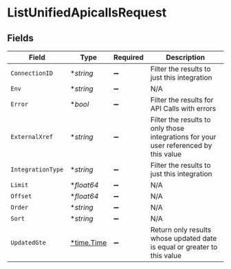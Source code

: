 # ListUnifiedApicallsRequest


## Fields

| Field                                                                                | Type                                                                                 | Required                                                                             | Description                                                                          |
| ------------------------------------------------------------------------------------ | ------------------------------------------------------------------------------------ | ------------------------------------------------------------------------------------ | ------------------------------------------------------------------------------------ |
| `ConnectionID`                                                                       | **string*                                                                            | :heavy_minus_sign:                                                                   | Filter the results to just this integration                                          |
| `Env`                                                                                | **string*                                                                            | :heavy_minus_sign:                                                                   | N/A                                                                                  |
| `Error`                                                                              | **bool*                                                                              | :heavy_minus_sign:                                                                   | Filter the results for API Calls with errors                                         |
| `ExternalXref`                                                                       | **string*                                                                            | :heavy_minus_sign:                                                                   | Filter the results to only those integrations for your user referenced by this value |
| `IntegrationType`                                                                    | **string*                                                                            | :heavy_minus_sign:                                                                   | Filter the results to just this integration                                          |
| `Limit`                                                                              | **float64*                                                                           | :heavy_minus_sign:                                                                   | N/A                                                                                  |
| `Offset`                                                                             | **float64*                                                                           | :heavy_minus_sign:                                                                   | N/A                                                                                  |
| `Order`                                                                              | **string*                                                                            | :heavy_minus_sign:                                                                   | N/A                                                                                  |
| `Sort`                                                                               | **string*                                                                            | :heavy_minus_sign:                                                                   | N/A                                                                                  |
| `UpdatedGte`                                                                         | [*time.Time](https://pkg.go.dev/time#Time)                                           | :heavy_minus_sign:                                                                   | Return only results whose updated date is equal or greater to this value             |